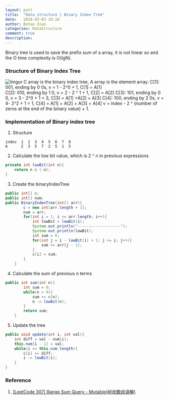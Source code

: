 ```yaml
---
layout: post
title:  "Data structure | Binary Index Tree"
date:   2018-03-03 19:18
author: Botao Xiao
categories: DataStructure
comment: true
description: 
---
```


Binary tree is used to save the prefix sum of a array, it is not linear so and the O time complexity is O(lgN).

### Structure of Binary Index Tree
![Imgur](https://i.imgur.com/n8TQjO5.png)
C array is the binary index tree, A array is the element array.
C[1]: 001, ending by 0 0s, v = 1 - 2^0 + 1, C[1] = A[1]  
C[2]: 010, ending by 1 0, v = 2 - 2 ^ 1 + 1, C[2] = A[2]
C[3]: 101, ending by 0 0, v = 3 - 2^0 + 1 = 3, C[3] = A[1] +A[2] + A[3]
C[4]: 100, ending by 2 0s, v = 4- 2^2 + 1 = 1, C[4] = A[1] + A[2] + A[3] + A[4]
v =  index - 2 ^ (number of zeros at the end of the binary value) + 1.

### Implementation of Binary index tree
1. Structure
```
index  1  2  3  4  5  6  7  8
A      2  3  5  7  2  5  1  5
```

2. Calculate the low bit value, which is 2 ^ n in previous expressions
```Java
private int lowBit(int n){
    return n & (-n);
}
```

3. Create the binaryIndexTree
```Java
public int[] c;
public int[] num;
public BinaryIndexTree(int[] arr){
        c = new int[arr.length + 1];
        num = arr;
        for(int i = 1; i <= arr.length; i++){
            int lowBit = lowBit(i);
            System.out.println("-------------------");
            System.out.println(lowBit);
            int sum = 0;
            for(int j = i - lowBit(i) + 1; j <= i; j++){
                sum += arr[j - 1];
            }
            c[i] = sum;
        }
    }
```

4. Calculate the sum of previous n terms
```Java
public int sum(int n){
        int sum = 0;
        while(n > 0){
            sum += c[n];
            n -= lowBit(n);
        }
        return sum;
    }
```

5. Update the tree
```Java
public void update(int i, int val){
	int diff = val - num[i];
	this.num[i - 1] = val;
	while(i <= this.num.length){
		c[i] += diff;
		i -= lowBit(i);
	}
}
```

### Reference
1. [(LeetCode 307) Range Sum Query - Mutable(树状数组讲解)](https://blog.csdn.net/dreamgchuan/article/details/51173561)